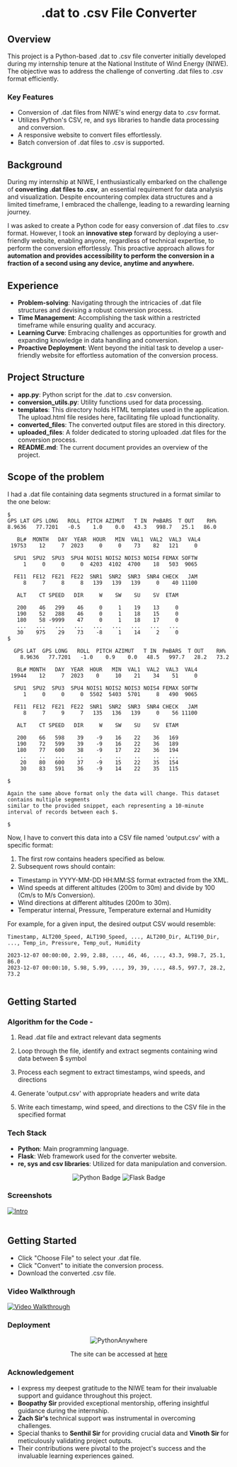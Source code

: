 <h1 align=center>.dat to .csv File Converter</h1>

## Overview

This project is a Python-based .dat to .csv file converter initially developed during my internship tenure at the National Institute of Wind Energy (NIWE). The objective was to address the challenge of converting .dat files to .csv format efficiently.

### Key Features

- Conversion of .dat files from NIWE's wind energy data to .csv format.
- Utilizes Python's CSV, re, and sys libraries to handle data processing and conversion.
- A responsive website to convert files effortlessly.
- Batch conversion of .dat files to .csv is supported.

## Background

During my internship at NIWE, I enthusiastically embarked on the challenge of **converting .dat files to .csv**, an essential requirement for data analysis and visualization. Despite encountering complex data structures and a limited timeframe, I embraced the challenge, leading to a rewarding learning journey.

I was asked to create a Python code for easy conversion of .dat files to .csv format. However, I took an **innovative step** forward by deploying a user-friendly website, enabling anyone, regardless of technical expertise, to perform the conversion effortlessly. This proactive approach allows for **automation and provides accessibility to perform the conversion in a fraction of a second using any device, anytime and anywhere.**

## Experience

- **Problem-solving**: Navigating through the intricacies of .dat file structures and devising a robust conversion process.
- **Time Management**: Accomplishing the task within a restricted timeframe while ensuring quality and accuracy.
- **Learning Curve**: Embracing challenges as opportunities for growth and expanding knowledge in data handling and conversion.
- **Proactive Deployment**: Went beyond the initial task to develop a user-friendly website for effortless automation of the conversion process.

## Project Structure

- **app.py**: Python script for the .dat to .csv conversion.
- **conversion_utils.py**: Utility functions used for data processing.
- **templates**: This directory holds HTML templates used in the application. The upload.html file resides here, facilitating file upload functionality.
- **converted_files**: The converted output files are stored in this directory.
- **uploaded_files**:  A folder dedicated to storing uploaded .dat files for the conversion process.
- **README.md**: The current document provides an overview of the project.

## Scope of the problem

I had a .dat file containing data segments structured in a format similar to the one below:

```
$
GPS LAT GPS LONG   ROLL  PITCH AZIMUT   T IN  PmBARS  T OUT    RH%
8.9636   77.7201   -0.5    1.0    0.0   43.3   998.7   25.1   86.0                    

   BL#  MONTH   DAY  YEAR  HOUR   MIN  VAL1  VAL2  VAL3  VAL4
 19753    12     7  2023     0     0    73    82   121     0

  SPU1  SPU2  SPU3  SPU4 NOIS1 NOIS2 NOIS3 NOIS4 FEMAX SOFTW
     1     0     0     0  4203  4102  4700    18   503  9065

  FE11  FE12  FE21  FE22  SNR1  SNR2  SNR3  SNR4 CHECK   JAM
     8     7     8     8   139   139   139     0    40 11100

   ALT    CT SPEED   DIR     W    SW    SU    SV  ETAM

   200    46   299    46     0     1    19    13     0
   190    52   288    46     0     1    18    15     0
   180    58 -9999    47     0     1    18    17     0
   ...   ...   ...   ...   ...   ...   ...   ...   ...
   30    975    29    73    -8     1    14     2     0 
$

  GPS LAT  GPS LONG   ROLL  PITCH AZIMUT   T IN  PmBARS  T OUT    RH%
    8.9636   77.7201   -1.0    0.9    0.0   48.5   997.7   28.2   73.2                    

   BL# MONTH   DAY  YEAR  HOUR   MIN  VAL1  VAL2  VAL3  VAL4
 19944    12     7  2023    0     10    21    34    51     0

  SPU1  SPU2  SPU3  SPU4 NOIS1 NOIS2 NOIS3 NOIS4 FEMAX SOFTW
     1     0     0     0  5502  5403  5701     8   490  9065

  FE11  FE12  FE21  FE22  SNR1  SNR2  SNR3  SNR4 CHECK   JAM
     8     7     9     7   135   136   139     0    56 11100

   ALT    CT SPEED   DIR     W    SW    SU    SV  ETAM

   200    66   598    39    -9    16    22    36   169
   190    72   599    39    -9    16    22    36   189
   180    77   600    38    -9    17    22    36   194
    ..    ..   ...    ..     .    ..    ..    ..   ...
    20    80   600    37    -9    15    22    35   154
    30    83   591    36    -9    14    22    35   115

$

Again the same above format only the data will change. This dataset contains multiple segments
similar to the provided snippet, each representing a 10-minute interval of records between each $.

$
```

Now, I have to convert this data into a CSV file named 'output.csv' with a specific format:

1. The first row contains headers specified as below.
2. Subsequent rows should contain:

- Timestamp in YYYY-MM-DD HH:MM:SS format extracted from the XML.
- Wind speeds at different altitudes (200m to 30m) and divide by 100 (Cm/s to M/s Conversion).
- Wind directions at different altitudes (200m to 30m).
- Temperatur internal, Pressure, Temperature external and Humidity

For example, for a given input, the desired output CSV would resemble:

```
Timestamp, ALT200_Speed, ALT190_Speed, ..., ALT200_Dir, ALT190_Dir, ..., Temp_in, Pressure, Temp_out, Humidity

2023-12-07 00:00:00, 2.99, 2.88, ..., 46, 46, ..., 43.3, 998.7, 25.1, 86.0 
2023-12-07 00:00:10, 5.98, 5.99, ..., 39, 39, ..., 48.5, 997.7, 28.2, 73.2 


```

## Getting Started

### Algorithm for the Code -

1. Read .dat file and extract relevant data segments

2. Loop through the file, identify and extract segments containing wind data between $ symbol

3. Process each segment to extract timestamps, wind speeds, and directions

4. Generate 'output.csv' with appropriate headers and write data

5. Write each timestamp, wind speed, and directions to the CSV file in the specified format

### Tech Stack

- **Python**: Main programming language.
- **Flask**: Web framework used for the converter website.
- **re, sys and csv libraries**: Utilized for data manipulation and conversion.

<div align="center">
    <img src="https://img.shields.io/badge/python-3670A0?style=for-the-badge&logo=python&logoColor=ffdd54" alt="Python Badge">
    <img src="https://img.shields.io/badge/flask-%23000.svg?style=for-the-badge&logo=flask&logoColor=white" alt="Flask Badge">
</div>

### Screenshots

<a href="https://postimg.cc/t7tf1DZG" target="_blank"><img src="https://i.postimg.cc/FF2QBBhz/Intro.jpg" alt="Intro"/></a><br/><br/>

## Getting Started
- Click "Choose File" to select your .dat file.
- Click "Convert" to initiate the conversion process.
- Download the converted .csv file.

### Video Walkthrough

[![Video Walkthrough](https://img.youtube.com/vi/ggpB_Erkl4k/0.jpg)](https://www.youtube.com/watch?v=ggpB_Erkl4k)


### Deployment

<div align="center">
   <img src="https://img.shields.io/badge/pythonanywhere-%232F9FD7.svg?style=for-the-badge&logo=pythonanywhere&logoColor=151515" alt="PythonAnywhere">
   <p>The site can be accessed at <a href="https://saravanakumar.pythonanywhere.com">here</a></p>
</div>



### Acknowledgement

<ul>
<li>I express my deepest gratitude to the NIWE team for their invaluable support and guidance throughout this project.</li>
<li> <b>Boopathy Sir</b> provided exceptional mentorship, offering insightful guidance during the internship.</li>
<li> <b> Zach Sir's  </b>technical support was instrumental in overcoming challenges. </li>
<li>Special thanks to <b> Senthil Sir  </b> for providing crucial data and  <b>Vinoth Sir </b> for meticulously validating project outputs.</li> 
<li>Their contributions were pivotal to the project's success and the invaluable learning experiences gained.</li>
</ul>
